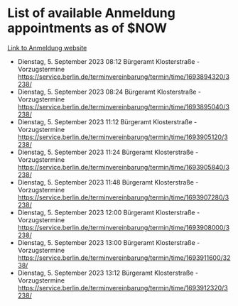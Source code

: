 # List of available Anmeldung appointments as of $NOW
[Link to Anmeldung website](https://service.berlin.de/terminvereinbarung/termin/tag.php?termin=1&anliegen[]=120686&dienstleisterlist=122210,122217,327316,122219,327312,122227,327314,122231,327346,122243,327348,122254,122252,329742,122260,329745,122262,329748,122271,327278,122273,327274,122277,327276,330436,122280,327294,122282,327290,122284,327292,122291,327270,122285,327266,122286,327264,122296,327268,150230,329760,122297,327286,122294,327284,122312,329763,122314,329775,122304,327330,122311,327334,122309,327332,317869,122281,327352,122279,329772,122283,122276,327324,122274,327326,122267,329766,122246,327318,122251,327320,122257,327322,122208,327298,122226,327300&herkunft=http%3A%2F%2Fservice.berlin.de%2Fdienstleistung%2F120686%2F)
- Dienstag, 5. September 2023 08:12 Bürgeramt Klosterstraße - Vorzugstermine https://service.berlin.de/terminvereinbarung/termin/time/1693894320/3238/
- Dienstag, 5. September 2023 08:24 Bürgeramt Klosterstraße - Vorzugstermine https://service.berlin.de/terminvereinbarung/termin/time/1693895040/3238/
- Dienstag, 5. September 2023 11:12 Bürgeramt Klosterstraße - Vorzugstermine https://service.berlin.de/terminvereinbarung/termin/time/1693905120/3238/
- Dienstag, 5. September 2023 11:24 Bürgeramt Klosterstraße - Vorzugstermine https://service.berlin.de/terminvereinbarung/termin/time/1693905840/3238/
- Dienstag, 5. September 2023 11:48 Bürgeramt Klosterstraße - Vorzugstermine https://service.berlin.de/terminvereinbarung/termin/time/1693907280/3238/
- Dienstag, 5. September 2023 12:00 Bürgeramt Klosterstraße - Vorzugstermine https://service.berlin.de/terminvereinbarung/termin/time/1693908000/3238/
- Dienstag, 5. September 2023 13:00 Bürgeramt Klosterstraße - Vorzugstermine https://service.berlin.de/terminvereinbarung/termin/time/1693911600/3238/
- Dienstag, 5. September 2023 13:12 Bürgeramt Klosterstraße - Vorzugstermine https://service.berlin.de/terminvereinbarung/termin/time/1693912320/3238/
